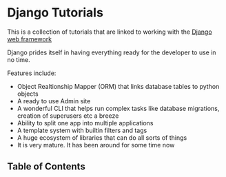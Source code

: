 # Django Tutorials

This is a collection of tutorials that are linked to working with the [Django web framework](https://www.djangoproject.com/)

Django prides itself in having everything ready for the developer to use in no time.

Features include:

- Object Realtionship Mapper (ORM) that links database tables to python objects
- A ready to use Admin site
- A wonderful CLI that helps run complex tasks like database migrations, creation of superusers etc a breeze
- Ability to split one app into multiple applications
- A template system with builtin filters and tags
- A huge ecosystem of libraries that can do all sorts of things
- It is very mature. It has been around for some time now

## Table of Contents
